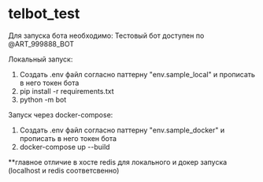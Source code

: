 # telbot_test

Для запуска бота необходимо:
Тестовый бот доступен по @ART_999888_BOT

Локальный запуск:
1. Создать .env файл согласно паттерну "env.sample_local"  и прописать в него токен бота
2. pip install -r requirements.txt
3. python -m bot

Запуск через docker-compose:
1. Создать .env файл согласно паттерну "env.sample_docker"  и прописать в него токен бота
2. docker-compose up --build 

**главное отличие в хосте redis для локального и докер запуска (localhost и redis соответсвенно)